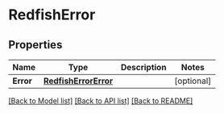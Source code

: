 # RedfishError

## Properties
Name | Type | Description | Notes
------------ | ------------- | ------------- | -------------
**Error** | [**RedfishErrorError**](RedfishError_error.md) |  | [optional] 

[[Back to Model list]](../README.md#documentation-for-models) [[Back to API list]](../README.md#documentation-for-api-endpoints) [[Back to README]](../README.md)


